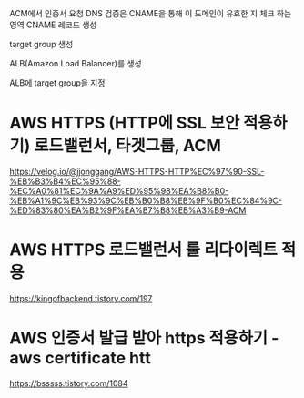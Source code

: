

ACM에서 인증서 요청
DNS 검증은 CNAME을 통해 이 도메인이 유효한 지 체크 하는 영역
CNAME 레코드 생성

target group 생성

ALB(Amazon Load Balancer)를 생성

ALB에 target group을 지정











# AWS HTTPS (HTTP에 SSL 보안 적용하기) 로드밸런서, 타겟그룹, ACM

https://velog.io/@jjonggang/AWS-HTTPS-HTTP%EC%97%90-SSL-%EB%B3%B4%EC%95%88-%EC%A0%81%EC%9A%A9%ED%95%98%EA%B8%B0-%EB%A1%9C%EB%93%9C%EB%B0%B8%EB%9F%B0%EC%84%9C-%ED%83%80%EA%B2%9F%EA%B7%B8%EB%A3%B9-ACM


# AWS HTTPS 로드밸런서 룰 리다이렉트 적용
https://kingofbackend.tistory.com/197


# AWS 인증서 발급 받아 https 적용하기 - aws certificate htt

https://bsssss.tistory.com/1084